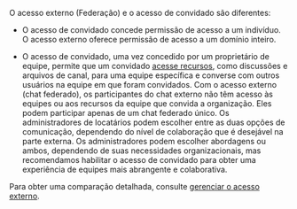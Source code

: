 O acesso externo (Federação) e o acesso de convidado são diferentes:

- O acesso de convidado concede permissão de acesso a um indivíduo. O acesso externo oferece permissão de acesso a um domínio inteiro.

- O acesso de convidado, uma vez concedido por um proprietário de equipe, permite que um convidado [acesse recursos](../guest-experience.md), como discussões e arquivos de canal, para uma equipe específica e converse com outros usuários na equipe em que foram convidados. Com o acesso externo (chat federado), os participantes do chat externo não têm acesso às equipes ou aos recursos da equipe que convida a organização. Eles podem participar apenas de um chat federado único. Os administradores de locatários podem escolher entre as duas opções de comunicação, dependendo do nível de colaboração que é desejável na parte externa. Os administradores podem escolher abordagens ou ambos, dependendo de suas necessidades organizacionais, mas recomendamos habilitar o acesso de convidado para obter uma experiência de equipes mais abrangente e colaborativa. 

Para obter uma comparação detalhada, consulte [gerenciar o acesso externo](../manage-external-access.md).
